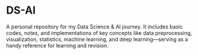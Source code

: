 # DS-AI
A personal repository for my Data Science &amp; AI journey. It includes basic codes, notes, and implementations of key concepts like data preprocessing, visualization, statistics, machine learning, and deep learning—serving as a handy reference for learning and revision.
